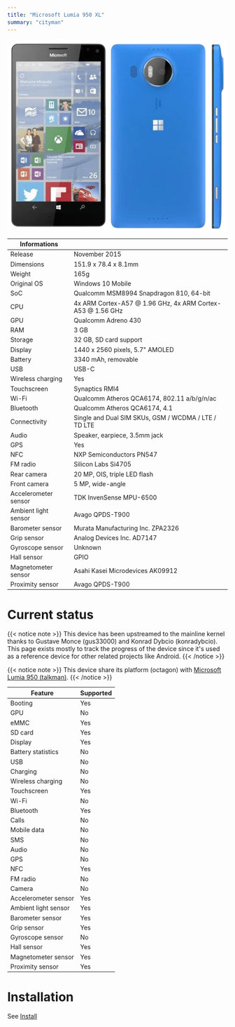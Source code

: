 ```yaml
---
title: "Microsoft Lumia 950 XL"
summary: "cityman"
---
```


![Microsoft Lumia 950 XL front](/img/cityman.png)

| Informations |   |
| ------------ | - |
| Release | November 2015 |
| Dimensions | 151.9 x 78.4 x 8.1mm |
| Weight | 165g |
| Original OS | Windows 10 Mobile |
| SoC | Qualcomm MSM8994 Snapdragon 810, 64-bit |
| CPU | 4x ARM Cortex-A57 @ 1.96 GHz, 4x ARM Cortex-A53 @ 1.56 GHz |
| GPU | Qualcomm Adreno 430 |
| RAM | 3 GB |
| Storage | 32 GB, SD card support |
| Display | 1440 x 2560 pixels, 5.7" AMOLED |
| Battery | 3340 mAh, removable |
| USB | USB-C |
| Wireless charging | Yes |
| Touchscreen | Synaptics RMI4 |
| Wi-Fi | Qualcomm Atheros QCA6174, 802.11 a/b/g/n/ac |
| Bluetooth | Qualcomm Atheros QCA6174, 4.1 |
| Connectivity | Single and Dual SIM SKUs, GSM / WCDMA / LTE / TD LTE |
| Audio | Speaker, earpiece, 3.5mm jack |
| GPS | Yes |
| NFC | NXP Semiconductors PN547 |
| FM radio | Silicon Labs Si4705 |
| Rear camera | 20 MP, OIS, triple LED flash |
| Front camera | 5 MP, wide-angle |
| Accelerometer sensor | TDK InvenSense MPU-6500 |
| Ambient light sensor | Avago QPDS-T900 |
| Barometer sensor | Murata Manufacturing Inc. ZPA2326 |
| Grip sensor | Analog Devices Inc. AD7147 |
| Gyroscope sensor | Unknown |
| Hall sensor | GPIO |
| Magnetometer sensor | Asahi Kasei Microdevices AK09912 |
| Proximity sensor | Avago QPDS-T900 |

# Current status

{{< notice note >}}
This device has been upstreamed to the mainline kernel thanks to Gustave Monce (gus33000) and Konrad Dybcio (konradybcio). This page exists mostly to track the progress of the device since it's used as a reference device for other related projects like Android.
{{< /notice >}}

{{< notice note >}}
This device share its platform (octagon) with [Microsoft Lumia 950 (talkman)](/devices/talkman).
{{< /notice >}}

| Feature | Supported |
| ------- | --------- |
| Booting | Yes |
| GPU | No |
| eMMC | Yes |
| SD card | Yes |
| Display | Yes |
| Battery statistics | No |
| USB | No |
| Charging | No |
| Wireless charging | No |
| Touchscreen | Yes |
| Wi-Fi | No |
| Bluetooth | Yes |
| Calls | No |
| Mobile data | No |
| SMS | No |
| Audio | No |
| GPS | No |
| NFC | Yes |
| FM radio | No |
| Camera | No |
| Accelerometer sensor | Yes |
| Ambient light sensor | Yes |
| Barometer sensor | Yes |
| Grip sensor | Yes |
| Gyroscope sensor | No |
| Hall sensor | Yes |
| Magnetometer sensor | Yes |
| Proximity sensor | Yes |

# Installation

See [Install](/install)
